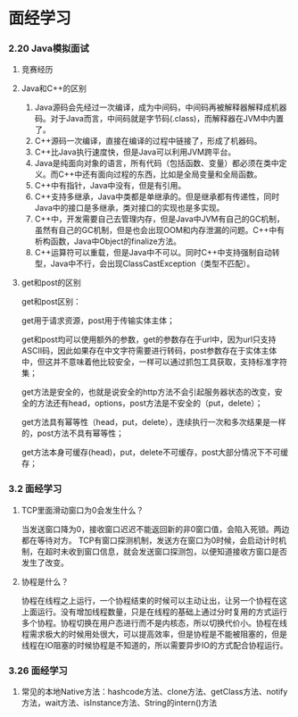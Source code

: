 # 面经学习

### 2.20 Java模拟面试

1. 竞赛经历

2. Java和C++的区别

   1. Java源码会先经过一次编译，成为中间码，中间码再被解释器解释成机器码。对于Java而言，中间码就是字节码(.class)，而解释器在JVM中内置了。
   2. C++源码一次编译，直接在编译的过程中链接了，形成了机器码。
   3. C++比Java执行速度快，但是Java可以利用JVM跨平台。
   4. Java是纯面向对象的语言，所有代码（包括函数、变量）都必须在类中定义。而C++中还有面向过程的东西，比如是全局变量和全局函数。
   5. C++中有指针，Java中没有，但是有引用。
   6. C++支持多继承，Java中类都是单继承的。但是继承都有传递性，同时Java中的接口是多继承，类对接口的实现也是多实现。
   7. C++中，开发需要自己去管理内存，但是Java中JVM有自己的GC机制，虽然有自己的GC机制，但是也会出现OOM和内存泄漏的问题。C++中有析构函数，Java中Object的finalize方法。
   8. C++运算符可以重载，但是Java中不可以。同时C++中支持强制自动转型，Java中不行，会出现ClassCastException（类型不匹配）。

3. get和post的区别

     get和post区别： 

     get用于请求资源，post用于传输实体主体； 

     get和post均可以使用额外的参数，get的参数存在于url中，因为url只支持ASCII码，因此如果存在中文字符需要进行转码，post参数存在于实体主体中，但这并不意味着他比较安全，一样可以通过抓包工具获取，支持标准字符集； 

     get方法是安全的，也就是说安全的http方法不会引起服务器状态的改变，安全的方法还有head，options，post方法是不安全的（put，delete）； 

     get方法具有幂等性（head，put，delete），连续执行一次和多次结果是一样的，post方法不具有幂等性； 

     get方法本身可缓存(head)，put，delete不可缓存，post大部分情况下不可缓存； 

### 3.2 面经学习

1. TCP里面滑动窗口为0会发生什么？

   当发送窗口降为0，接收窗口迟迟不能返回新的非0窗口值，会陷入死锁。两边都在等待对方。
   TCP有窗口探测机制，发送方在窗口为0时候，会启动计时机制，在超时未收到窗口信息，就会发送窗口探测包，以便知道接收方窗口是否发生了改变。

2. 协程是什么？

   协程在线程之上运行，一个协程结束的时候可以主动让出，让另一个协程在这上面运行。没有增加线程数量，只是在线程的基础上通过分时复用的方式运行多个协程。协程切换在用户态进行而不是内核态，所以切换代价小。协程在线程需求极大的时候用处很大，可以提高效率，但是协程是不能被阻塞的，但是线程在IO阻塞的时候协程是不知道的，所以需要异步IO的方式配合协程运行。

### 3.26 面经学习

1. 常见的本地Native方法：hashcode方法、clone方法、getClass方法、notify方法，wait方法、isInstance方法、String的intern()方法